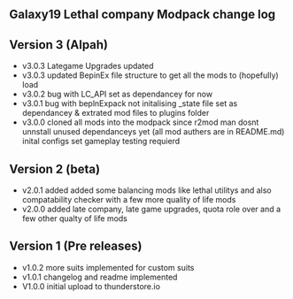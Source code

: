 ## Galaxy19 Lethal company Modpack change log

## Version 3 (Alpah)
- v3.0.3 Lategame Upgrades updated
- v3.0.3 updated BepinEx file structure to get all the mods to (hopefully) load
- v3.0.2 bug with LC_API set as dependancey for now
- v3.0.1 bug with beplnExpack not initalising _state file set as dependancey & extrated mod files to plugins folder
- v3.0.0 cloned all mods into the modpack since r2mod man dosnt unnstall unused dependanceys yet (all mod authers are in README.md) inital configs set gameplay testing requierd

## Version 2 (beta)
- v2.0.1 added added some balancing mods like lethal utilitys and also compatability checker with a few more quality of life mods
- v2.0.0 added late company, late game upgrades, quota role over and a few other qualty of life mods

## Version 1 (Pre releases)
- v1.0.2 more suits implemented for custom suits
- v1.0.1 changelog and readme implemented 
- V1.0.0 initial upload to thunderstore.io

 